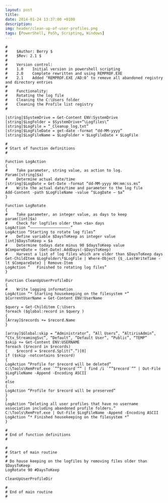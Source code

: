 ```yaml
---
layout: post
title: 
date: 2014-01-24 13:37:00 +0100
description:  
img: header/clean-up-of-user-profiles.png
tags: [PowerShell, PoSh, Scripting, Windows]
---
```



	#
	#    $Author: Berry $
	#    $Rev: 2.1 $
	#
	#    Version control:
	#    1.0 	Initial version in powershell scripting
	#    2.0	Complete rewritten and using REMPROF.EXE
	#    2.1	Added ‘REMPROF.EXE /AD:0’ to remove all abandoned registry and directory entries
	#
	#    Functionality:
	#    Rotating the log file
	#    Cleaning the C:\Users folder
	#    Cleaning the Profile list registry
	#

	[string]$SystemDrive = Get-Content ENV:SystemDrive
	[string]$LogFolder = $SystemDrive+”\Logfiles\”
	[string]$LogFile = “_Cleanup_log.txt”
	[string]$LogFileDate = get-date -format “dd-MM-yyyy”
	[string]$LogFileName = $LogFolder + $LogFileDate + $LogFile

	#
	# Start of function definitions
	#

	Function LogAction
	{
	#    Take parameter, string value, as action to log.
	Param([string]$a)
	#    Determine actual date/time
	[string]$LogDate = Get-Date -format “dd-MM-yyyy HH:mm:ss.ms”
	#    Write the actual date/time and parameter to the log file
	Add-Content -path $LogFileName -value “$LogDate – $a”
	}

	Function LogRotate
	{
	#    Take parameter, an integer value, as days to keep
	param([int]$a)
	#    Check for logfiles older than <$a> days
	LogAction “—————————————————-”
	LogAction “Starting to rotate log files”
	#    Define variable $DaysToKeep as integer value
	[int]$DaysToKeep = $a
	#    Determine todays date minus 90 $daysToKeep value
	$CompareDate = (Get-Date).AddDays(-$DaysToKeep)
	#    Harvest a list of log files which are older than $DaysToKeep days
	Get-ChildItem $LogFolder\*$LogFile | Where-Object {$_.LastWriteTime -lt $CompareDate} | Remove-Item
	LogAction ”   Finished to rotating log files”
	}

	Function CleanUpUserProfileDir
	{
	#    Write logging information
	LogAction “* Starting housekeeping on the filesystem *”
	$CurrentUserName = Get-Content ENV:UserName

	$query = Get-Childitem C:\Users
	foreach ($global:record in $query )
	{
	[Array]$records += $record.Name
	}

	[array]$Global:skip = “Administrator”, “All Users”, “AltirisAdmin”, “Ctx_StreamingSvc”, “Default”, “Default User”, “Public”, “TEMP”
	$skip += Get-Content ENV:USERNAME
	foreach ($record in $records)
	{    $record = $record.Split(“.”)[0]
	if ($skip -notcontains $record)
	{
	LogAction “Profile for $record will be deleted”
	C:\Tools\RemProf.exe `””$record`”” | find /i `””$record`”” | Out-File $LogFileName -Append -Encoding ASCII
	}
	else
	{
	LogAction “Profile for $record will be preserved”
	}
	}
	LogAction “Deleting all user profiles that have no username association including abandoned profile folders.”
	C:\Tools\RemProf.exe | Out-File $LogFileName -Append -Encoding ASCII
	LogAction “* Finished housekeeping on the filesystem *”
	}

	#
	# End of function definitions
	#

	#
	# Start of main routine
	#
	# Do house keeping on the logfiles by removing files older than $DaysToKeep
	LogRotate 90 #DaysToKeep

	CleanUpUserProfileDir

	#
	# End of main routine
	#


